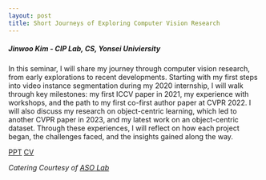 ```yaml
---
layout: post
title: Short Journeys of Exploring Computer Vision Research
---
```


<h5>
    Jinwoo Kim - CIP Lab, CS, Yonsei Univiersity
</h5>

In this seminar, I will share my journey through computer vision research, from early explorations to recent developments. Starting with my first steps into video instance segmentation during my 2020 internship, I will walk through key milestones: my first ICCV paper in 2021, my experience with workshops, and the path to my first co-first author paper at CVPR 2022. I will also discuss my research on object-centric learning, which led to another CVPR paper in 2023, and my latest work on an object-centric dataset. Through these experiences, I will reflect on how each project began, the challenges faced, and the insights gained along the way.

[PPT](https://docs.google.com/presentation/d/1p0qV4eCahXMbZiFqvfJLXk0vOCH-pqd7/edit?usp=sharing&ouid=111948851444227468135&rtpof=true&sd=true)
[CV](https://sites.google.com/view/hello-jinwoo)

<i>
    Catering Courtesy of <a href="https://sites.google.com/view/asolabysu/home">ASO Lab</a>
</i>
